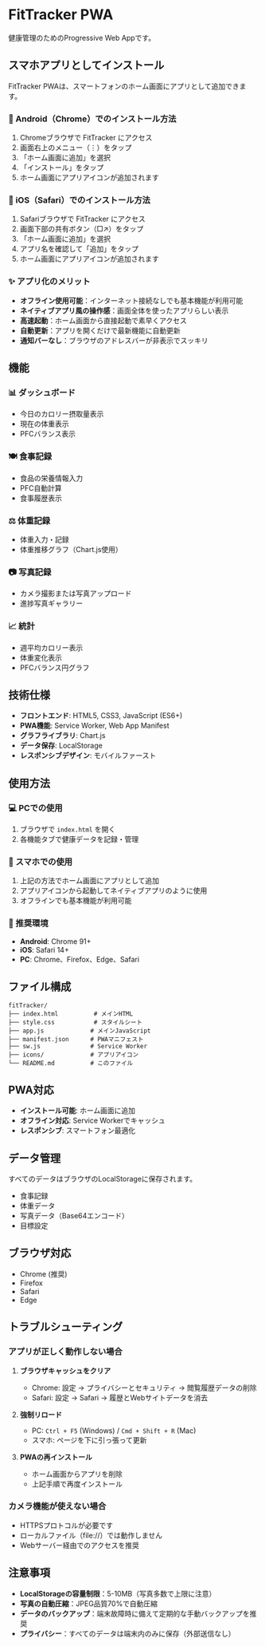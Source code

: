 # FitTracker PWA

健康管理のためのProgressive Web Appです。

## スマホアプリとしてインストール

FitTracker PWAは、スマートフォンのホーム画面にアプリとして追加できます。

### 📱 Android（Chrome）でのインストール方法
1. Chromeブラウザで FitTracker にアクセス
2. 画面右上のメニュー（⋮）をタップ
3. 「ホーム画面に追加」を選択
4. 「インストール」をタップ
5. ホーム画面にアプリアイコンが追加されます

### 🍎 iOS（Safari）でのインストール方法
1. Safariブラウザで FitTracker にアクセス
2. 画面下部の共有ボタン（□↗）をタップ
3. 「ホーム画面に追加」を選択
4. アプリ名を確認して「追加」をタップ
5. ホーム画面にアプリアイコンが追加されます

### ✨ アプリ化のメリット
- **オフライン使用可能**：インターネット接続なしでも基本機能が利用可能
- **ネイティブアプリ風の操作感**：画面全体を使ったアプリらしい表示
- **高速起動**：ホーム画面から直接起動で素早くアクセス
- **自動更新**：アプリを開くだけで最新機能に自動更新
- **通知バーなし**：ブラウザのアドレスバーが非表示でスッキリ

## 機能

### 📊 ダッシュボード
- 今日のカロリー摂取量表示
- 現在の体重表示
- PFCバランス表示

### 🍽️ 食事記録
- 食品の栄養情報入力
- PFC自動計算
- 食事履歴表示

### ⚖️ 体重記録
- 体重入力・記録
- 体重推移グラフ（Chart.js使用）

### 📷 写真記録
- カメラ撮影または写真アップロード
- 進捗写真ギャラリー

### 📈 統計
- 週平均カロリー表示
- 体重変化表示
- PFCバランス円グラフ

## 技術仕様

- **フロントエンド**: HTML5, CSS3, JavaScript (ES6+)
- **PWA機能**: Service Worker, Web App Manifest
- **グラフライブラリ**: Chart.js
- **データ保存**: LocalStorage
- **レスポンシブデザイン**: モバイルファースト

## 使用方法

### 💻 PCでの使用
1. ブラウザで `index.html` を開く
2. 各機能タブで健康データを記録・管理

### 📱 スマホでの使用
1. 上記の方法でホーム画面にアプリとして追加
2. アプリアイコンから起動してネイティブアプリのように使用
3. オフラインでも基本機能が利用可能

### 🌟 推奨環境
- **Android**: Chrome 91+
- **iOS**: Safari 14+
- **PC**: Chrome、Firefox、Edge、Safari

## ファイル構成

```
fitTracker/
├── index.html          # メインHTML
├── style.css           # スタイルシート
├── app.js             # メインJavaScript
├── manifest.json      # PWAマニフェスト
├── sw.js              # Service Worker
├── icons/             # アプリアイコン
└── README.md          # このファイル
```

## PWA対応

- **インストール可能**: ホーム画面に追加
- **オフライン対応**: Service Workerでキャッシュ
- **レスポンシブ**: スマートフォン最適化

## データ管理

すべてのデータはブラウザのLocalStorageに保存されます。
- 食事記録
- 体重データ
- 写真データ（Base64エンコード）
- 目標設定

## ブラウザ対応

- Chrome (推奨)
- Firefox
- Safari
- Edge

## トラブルシューティング

### アプリが正しく動作しない場合
1. **ブラウザキャッシュをクリア**
   - Chrome: 設定 → プライバシーとセキュリティ → 閲覧履歴データの削除
   - Safari: 設定 → Safari → 履歴とWebサイトデータを消去

2. **強制リロード**
   - PC: `Ctrl + F5` (Windows) / `Cmd + Shift + R` (Mac)
   - スマホ: ページを下に引っ張って更新

3. **PWAの再インストール**
   - ホーム画面からアプリを削除
   - 上記手順で再度インストール

### カメラ機能が使えない場合
- HTTPSプロトコルが必要です
- ローカルファイル（file://）では動作しません
- Webサーバー経由でのアクセスを推奨

## 注意事項

- **LocalStorageの容量制限**：5-10MB（写真多数で上限に注意）
- **写真の自動圧縮**：JPEG品質70%で自動圧縮
- **データのバックアップ**：端末故障時に備えて定期的な手動バックアップを推奨
- **プライバシー**：すべてのデータは端末内のみに保存（外部送信なし）